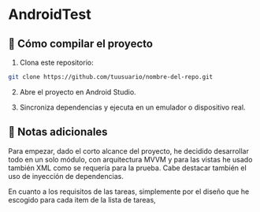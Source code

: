 # AndroidTest

## 🚀 Cómo compilar el proyecto

1. Clona este repositorio:
```bash
git clone https://github.com/tuusuario/nombre-del-repo.git
```

2. Abre el proyecto en Android Studio.

3. Sincroniza dependencias y ejecuta en un emulador o dispositivo real.

## 📝 Notas adicionales

Para empezar, dado el corto alcance del proyecto, he decidido desarrollar todo en un solo módulo, con arquitectura MVVM y para las vistas he usado también XML como se requería para la prueba. Cabe destacar también el uso de inyección de dependencias.

En cuanto a los requisitos de las tareas, simplemente por el diseño que he escogido para cada item de la lista de tareas, 
 
